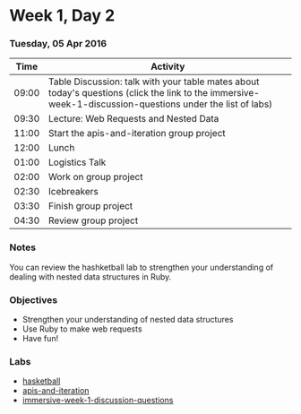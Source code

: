 # Week 1, Day 2

### Tuesday, 05 Apr 2016

| Time | Activity |
| --- | --- |
| 09:00 | Table Discussion: talk with your table mates about today's questions (click the link to the immersive-week-1-discussion-questions under the list of labs) |
| 09:30 | Lecture: Web Requests and Nested Data |
| 11:00 | Start the apis-and-iteration group project |
| 12:00 | Lunch |
| 01:00 | Logistics Talk |
| 02:00 | Work on group project |
| 02:30 | Icebreakers |
| 03:30 | Finish group project |
| 04:30 | Review group project |

### Notes

You can review the hashketball lab to strengthen your understanding of dealing with nested data structures in Ruby.

### Objectives

- Strengthen your understanding of nested data structures 
- Use Ruby to make web requests 
- Have fun! 

### Labs

- [hasketball](http://www.github.com/learn-co-students/hasketball-web-0416)
- [apis-and-iteration](http://www.github.com/learn-co-students/apis-and-iteration-web-0416)
- [immersive-week-1-discussion-questions](http://www.github.com/learn-co-students/immersive-week-1-discussion-questions-web-0416)

